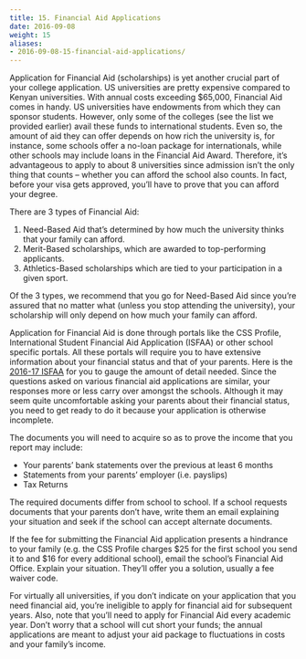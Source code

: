 ```yaml
---
title: 15. Financial Aid Applications
date: 2016-09-08
weight: 15
aliases:
- 2016-09-08-15-financial-aid-applications/
---
```


Application for Financial Aid (scholarships) is yet another crucial part of your college application. US universities are pretty expensive compared to Kenyan universities. With annual costs exceeding $65,000, Financial Aid comes in handy. US universities have endowments from which they can sponsor students. However, only some of the colleges (see the list we provided earlier) avail these funds to international students. Even so, the amount of aid they can offer depends on how rich the university is, for instance, some schools offer a no-loan package for internationals, while other schools may include loans in the Financial Aid Award. Therefore, it’s advantageous to apply to about 8 universities since admission isn’t the only thing that counts – whether you can afford the school also counts. In fact, before your visa gets approved, you’ll have to prove that you can afford your degree.

There are 3 types of Financial Aid:

1. Need-Based Aid that’s determined by how much the university thinks that your family can afford.
2. Merit-Based scholarships, which are awarded to top-performing applicants.
3. Athletics-Based scholarships which are tied to your participation in a given sport.

Of the 3 types, we recommend that you go for Need-Based Aid since you’re assured that no matter what (unless you stop attending the university), your scholarship will only depend on how much your family can afford.

Application for Financial Aid is done through portals like the CSS Profile, International Student Financial Aid Application (ISFAA) or other school specific portals. All these portals will require you to have extensive information about your financial status and that of your parents. Here is the [2016-17 ISFAA](https://drive.google.com/file/d/0BxcN6nrpsXL6RmhBOU04ekZMa0U/view?usp=sharing&resourcekey=0-U-RTNK9B7Yy9PQ7e4tHOhg) for you to gauge the amount of detail needed. Since the questions asked on various financial aid applications are similar, your responses more or less carry over amongst the schools. Although it may seem quite uncomfortable asking your parents about their financial status, you need to get ready to do it because your application is otherwise incomplete.

The documents you will need to acquire so as to prove the income that you report may include:

* Your parents’ bank statements over the previous at least 6 months
* Statements from your parents’ employer (i.e. payslips)
* Tax Returns

The required documents differ from school to school. If a school requests documents that your parents don’t have, write them an email explaining your situation and seek if the school can accept alternate documents.

If the fee for submitting the Financial Aid application presents a hindrance to your family (e.g. the CSS Profile charges $25 for the first school you send it to and $16 for every additional school), email the school’s Financial Aid Office. Explain your situation. They’ll offer you a solution, usually a fee waiver code.

For virtually all universities, if you don’t indicate on your application that you need financial aid, you’re ineligible to apply for financial aid for subsequent years. Also, note that you’ll need to apply for Financial Aid every academic year. Don’t worry that a school will cut short your funds; the annual applications are meant to adjust your aid package to fluctuations in costs and your family’s income.
